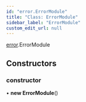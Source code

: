 ```yaml
---
id: "error.ErrorModule"
title: "Class: ErrorModule"
sidebar_label: "ErrorModule"
custom_edit_url: null
---
```


[error](../modules/error).ErrorModule

## Constructors

### constructor

• **new ErrorModule**()
